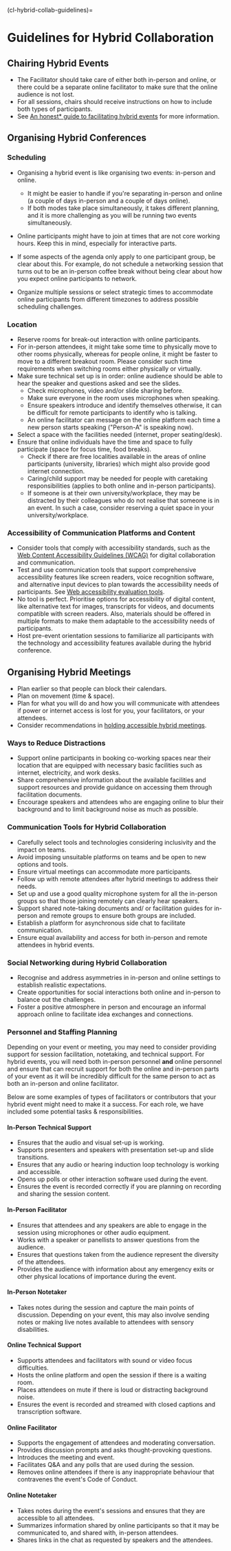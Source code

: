 (cl-hybrid-collab-guidelines)=
# Guidelines for Hybrid Collaboration

## Chairing Hybrid Events
- The Facilitator should take care of either both in-person and online, or there could be a separate online facilitator to make sure that the online audience is not lost.
- For all sessions, chairs should receive instructions on how to include both types of participants.
- See [An honest* guide to facilitating hybrid events](https://www.sessionlab.com/blog/hybrid-events-guide) for more information.

## Organising Hybrid Conferences

### Scheduling

- Organising a hybrid event is like organising two events: in-person and online. 
    - It might be easier to handle if you're separating in-person and online (a couple of days in-person and a couple of days online).
    - If both modes take place simultaneously, it takes different planning, and it is more challenging as you will be running two events simultaneously. 

- Online participants might have to join at times that are not core working hours. Keep this in mind, especially for interactive parts.
- If some aspects of the agenda only apply to one participant group, be clear about this. For example, do not schedule a networking session that turns out to be an in-person coffee break without being clear about how you expect online participants to network.
- Organize multiple sessions or select strategic times to accommodate online participants from different timezones to address possible scheduling challenges.

### Location

- Reserve rooms for break-out interaction with online participants.
- For in-person attendees, it might take some time to physically move to other rooms physically, whereas for people online, it might be faster to move to a different breakout room. Please consider such time requirements when switching rooms either physically or virtually. 
- Make sure technical set up is in order: online audience should be able to hear the speaker and questions asked and see the slides. 
    - Check microphones, video and/or slide sharing before.
    - Make sure everyone in the room uses microphones when speaking.
    - Ensure speakers introduce and identify themselves otherwise, it can be difficult for remote participants to identify who is talking.
    - An online facilitator can message on the online platform each time a new person starts speaking ("Person-A" is speaking now).
- Select a space with the facilities needed (internet, proper seating/desk). 
- Ensure that online individuals have the time and space to fully participate (space for focus time, food breaks).
    - Check if there are free localities available in the areas of online participants (university, libraries) which might also provide good internet connection.
    - Caring/child support may be needed for people with caretaking responsibilities (applies to both online and in-person participants).
    - If someone is at their own university/workplace, they may be distracted by their colleagues who do not realise that someone is in an event. In such a case, consider reserving a quiet space in your university/workplace.
 
### Accessibility of Communication Platforms and Content
- Consider tools that comply with accessibility standards, such as the [Web Content Accessibility Guidelines (WCAG)](https://www.w3.org/TR/WCAG21/) for digital collaboration and communication.   
- Test and use communication tools that support comprehensive accessibility features like screen readers, voice recognition software, and alternative input devices to plan towards the accessibility needs of participants. See [Web accessibility evaluation tools](https://www.w3.org/WAI/test-evaluate/tools/list/).
- No tool is perfect. Prioritise options for accessibility of digital content, like alternative text for images, transcripts for videos, and documents compatible with screen readers. Also, materials should be offered in multiple formats to make them adaptable to the accessibility needs of participants.
- Host pre-event orientation sessions to familiarize all participants with the technology and accessibility features available during the hybrid conference.

## Organising Hybrid Meetings

- Plan earlier so that people can block their calendars.
- Plan on movement (time & space).
- Plan for what you will do and how you will communicate with attendees if power or internet access is lost for you, your facilitators, or your attendees.
- Consider recommendations in [holding accessible hybrid meetings](https://raw.githack.com/w3c/apa/9c9109f52551b42e27f77a61b30415602df39565/remote-meetings/index.html#holding-accessible-hybrid-meetings).

### Ways to Reduce Distractions

- Support online participants in booking co-working spaces near their location that are equipped with necessary basic facilities such as internet, electricity, and work desks.
- Share comprehensive information about the available facilities and support resources and provide guidance on accessing them through facilitation documents.
- Encourage speakers and attendees who are engaging online to blur their background and to limit background noise as much as possible.

### Communication Tools for Hybrid Collaboration

- Carefully select tools and technologies considering inclusivity and the impact on teams.
- Avoid imposing unsuitable platforms on teams and be open to new options and tools.
- Ensure virtual meetings can accommodate more participants.
- Follow up with remote attendees after hybrid meetings to address their needs.
- Set up and use a good quality microphone system for all the in-person groups so that those joining remotely can clearly hear speakers.
- Support shared note-taking documents and/ or facilitation guides for in-person and remote groups to ensure both groups are included.
- Establish a platform for asynchronous side chat to facilitate communication.
- Ensure equal availability and access for both in-person and remote attendees in hybrid events.

### Social Networking during Hybrid Collaboration

- Recognise and address asymmetries in in-person and online settings to establish realistic expectations.
- Create opportunities for social interactions both online and in-person to balance out the challenges.
- Foster a positive atmosphere in person and encourage an informal approach online to facilitate idea exchanges and connections.

### Personnel and Staffing Planning

Depending on your event or meeting, you may need to consider providing support for session facilitation, notetaking, and technical support. 
For hybrid events, you will need both in-person personnel **and** online personnel and ensure that can recruit support for both the online and in-person parts of your event as it will be incredibly difficult for the same person to act as both an in-person and online facilitator.

Below are some examples of types of facilitators or contributors that your hybrid event might need to make it a success. 
For each role, we have included some potential tasks & responsibilities. 

#### In-Person Technical Support
- Ensures that the audio and visual set-up is working.
- Supports presenters and speakers with presentation set-up and slide transitions.
- Ensures that any audio or hearing induction loop technology is working and accessible.
- Opens up polls or other interaction software used during the event.
- Ensures the event is recorded correctly if you are planning on recording and sharing the session content.

#### In-Person Facilitator
- Ensures that attendees and any speakers are able to engage in the session using microphones or other audio equipment.
- Works with a speaker or panellists to answer questions from the audience.
- Ensures that questions taken from the audience represent the diversity of the attendees.
- Provides the audience with information about any emergency exits or other physical locations of importance during the event.

#### In-Person Notetaker
- Takes notes during the session and capture the main points of discussion.
  Depending on your event, this may also involve sending notes or making live notes available to attendees with sensory disabilities. 

#### Online Technical Support
- Supports attendees and facilitators with sound or video focus difficulties.
- Hosts the online platform and open the session if there is a waiting room.
- Places attendees on mute if there is loud or distracting background noise.
- Ensures the event is recorded and streamed with closed captions and transcription software.

#### Online Facilitator
- Supports the engagement of attendees and moderating conversation.
- Provides discussion prompts and asks thought-provoking questions.
- Introduces the meeting and event.
- Facilitates Q&A and any polls that are used during the session.
- Removes online attendees if there is any inappropriate behaviour that contravenes the event's Code of Conduct.

#### Online Notetaker
- Takes notes during the event's sessions and ensures that they are accessible to all attendees.
- Summarizes information shared by online participants so that it may be communicated to, and shared with, in-person attendees.
- Shares links in the chat as requested by speakers and the attendees.






